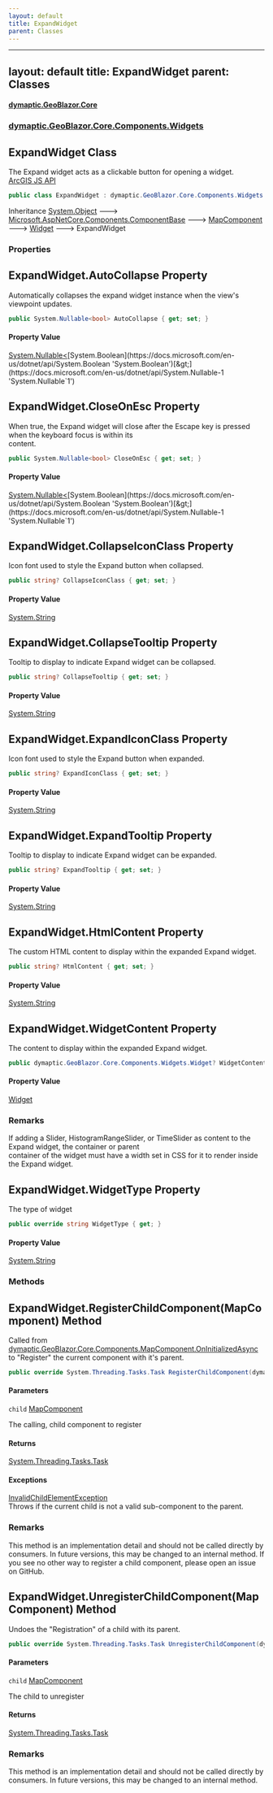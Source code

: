 ```yaml
---
layout: default
title: ExpandWidget
parent: Classes
---
```

---
layout: default
title: ExpandWidget
parent: Classes
---
#### [dymaptic.GeoBlazor.Core](index.html 'index')
### [dymaptic.GeoBlazor.Core.Components.Widgets](index.html#dymaptic.GeoBlazor.Core.Components.Widgets 'dymaptic.GeoBlazor.Core.Components.Widgets')

## ExpandWidget Class

The Expand widget acts as a clickable button for opening a widget.  
<a target="_blank" href="https://developers.arcgis.com/javascript/latest/api-reference/esri-widgets-Expand.html">ArcGIS JS API</a>

```csharp
public class ExpandWidget : dymaptic.GeoBlazor.Core.Components.Widgets.Widget
```

Inheritance [System.Object](https://docs.microsoft.com/en-us/dotnet/api/System.Object 'System.Object') &#129106; [Microsoft.AspNetCore.Components.ComponentBase](https://docs.microsoft.com/en-us/dotnet/api/Microsoft.AspNetCore.Components.ComponentBase 'Microsoft.AspNetCore.Components.ComponentBase') &#129106; [MapComponent](dymaptic.GeoBlazor.Core.Components.MapComponent.html 'dymaptic.GeoBlazor.Core.Components.MapComponent') &#129106; [Widget](dymaptic.GeoBlazor.Core.Components.Widgets.Widget.html 'dymaptic.GeoBlazor.Core.Components.Widgets.Widget') &#129106; ExpandWidget
### Properties

<a name='dymaptic.GeoBlazor.Core.Components.Widgets.ExpandWidget.AutoCollapse'></a>

## ExpandWidget.AutoCollapse Property

Automatically collapses the expand widget instance when the view's viewpoint updates.

```csharp
public System.Nullable<bool> AutoCollapse { get; set; }
```

#### Property Value
[System.Nullable&lt;](https://docs.microsoft.com/en-us/dotnet/api/System.Nullable-1 'System.Nullable`1')[System.Boolean](https://docs.microsoft.com/en-us/dotnet/api/System.Boolean 'System.Boolean')[&gt;](https://docs.microsoft.com/en-us/dotnet/api/System.Nullable-1 'System.Nullable`1')

<a name='dymaptic.GeoBlazor.Core.Components.Widgets.ExpandWidget.CloseOnEsc'></a>

## ExpandWidget.CloseOnEsc Property

When true, the Expand widget will close after the Escape key is pressed when the keyboard focus is within its  
content.

```csharp
public System.Nullable<bool> CloseOnEsc { get; set; }
```

#### Property Value
[System.Nullable&lt;](https://docs.microsoft.com/en-us/dotnet/api/System.Nullable-1 'System.Nullable`1')[System.Boolean](https://docs.microsoft.com/en-us/dotnet/api/System.Boolean 'System.Boolean')[&gt;](https://docs.microsoft.com/en-us/dotnet/api/System.Nullable-1 'System.Nullable`1')

<a name='dymaptic.GeoBlazor.Core.Components.Widgets.ExpandWidget.CollapseIconClass'></a>

## ExpandWidget.CollapseIconClass Property

Icon font used to style the Expand button when collapsed.

```csharp
public string? CollapseIconClass { get; set; }
```

#### Property Value
[System.String](https://docs.microsoft.com/en-us/dotnet/api/System.String 'System.String')

<a name='dymaptic.GeoBlazor.Core.Components.Widgets.ExpandWidget.CollapseTooltip'></a>

## ExpandWidget.CollapseTooltip Property

Tooltip to display to indicate Expand widget can be collapsed.

```csharp
public string? CollapseTooltip { get; set; }
```

#### Property Value
[System.String](https://docs.microsoft.com/en-us/dotnet/api/System.String 'System.String')

<a name='dymaptic.GeoBlazor.Core.Components.Widgets.ExpandWidget.ExpandIconClass'></a>

## ExpandWidget.ExpandIconClass Property

Icon font used to style the Expand button when expanded.

```csharp
public string? ExpandIconClass { get; set; }
```

#### Property Value
[System.String](https://docs.microsoft.com/en-us/dotnet/api/System.String 'System.String')

<a name='dymaptic.GeoBlazor.Core.Components.Widgets.ExpandWidget.ExpandTooltip'></a>

## ExpandWidget.ExpandTooltip Property

Tooltip to display to indicate Expand widget can be expanded.

```csharp
public string? ExpandTooltip { get; set; }
```

#### Property Value
[System.String](https://docs.microsoft.com/en-us/dotnet/api/System.String 'System.String')

<a name='dymaptic.GeoBlazor.Core.Components.Widgets.ExpandWidget.HtmlContent'></a>

## ExpandWidget.HtmlContent Property

The custom HTML content to display within the expanded Expand widget.

```csharp
public string? HtmlContent { get; set; }
```

#### Property Value
[System.String](https://docs.microsoft.com/en-us/dotnet/api/System.String 'System.String')

<a name='dymaptic.GeoBlazor.Core.Components.Widgets.ExpandWidget.WidgetContent'></a>

## ExpandWidget.WidgetContent Property

The content to display within the expanded Expand widget.

```csharp
public dymaptic.GeoBlazor.Core.Components.Widgets.Widget? WidgetContent { get; set; }
```

#### Property Value
[Widget](dymaptic.GeoBlazor.Core.Components.Widgets.Widget.html 'dymaptic.GeoBlazor.Core.Components.Widgets.Widget')

### Remarks
If adding a Slider, HistogramRangeSlider, or TimeSlider as content to the Expand widget, the container or parent  
container of the widget must have a width set in CSS for it to render inside the Expand widget.

<a name='dymaptic.GeoBlazor.Core.Components.Widgets.ExpandWidget.WidgetType'></a>

## ExpandWidget.WidgetType Property

The type of widget

```csharp
public override string WidgetType { get; }
```

#### Property Value
[System.String](https://docs.microsoft.com/en-us/dotnet/api/System.String 'System.String')
### Methods

<a name='dymaptic.GeoBlazor.Core.Components.Widgets.ExpandWidget.RegisterChildComponent(dymaptic.GeoBlazor.Core.Components.MapComponent)'></a>

## ExpandWidget.RegisterChildComponent(MapComponent) Method

Called from [dymaptic.GeoBlazor.Core.Components.MapComponent.OnInitializedAsync](https://docs.microsoft.com/en-us/dotnet/api/dymaptic.GeoBlazor.Core.Components.MapComponent.OnInitializedAsync 'dymaptic.GeoBlazor.Core.Components.MapComponent.OnInitializedAsync') to "Register" the current component with it's parent.

```csharp
public override System.Threading.Tasks.Task RegisterChildComponent(dymaptic.GeoBlazor.Core.Components.MapComponent child);
```
#### Parameters

<a name='dymaptic.GeoBlazor.Core.Components.Widgets.ExpandWidget.RegisterChildComponent(dymaptic.GeoBlazor.Core.Components.MapComponent).child'></a>

`child` [MapComponent](dymaptic.GeoBlazor.Core.Components.MapComponent.html 'dymaptic.GeoBlazor.Core.Components.MapComponent')

The calling, child component to register

#### Returns
[System.Threading.Tasks.Task](https://docs.microsoft.com/en-us/dotnet/api/System.Threading.Tasks.Task 'System.Threading.Tasks.Task')

#### Exceptions

[InvalidChildElementException](dymaptic.GeoBlazor.Core.Exceptions.InvalidChildElementException.html 'dymaptic.GeoBlazor.Core.Exceptions.InvalidChildElementException')  
Throws if the current child is not a valid sub-component to the parent.

### Remarks
This method is an implementation detail and should not be called directly by consumers. In future versions, this may be changed to an internal method. If you see no other way to register a child component, please open an issue on GitHub.

<a name='dymaptic.GeoBlazor.Core.Components.Widgets.ExpandWidget.UnregisterChildComponent(dymaptic.GeoBlazor.Core.Components.MapComponent)'></a>

## ExpandWidget.UnregisterChildComponent(MapComponent) Method

Undoes the "Registration" of a child with its parent.

```csharp
public override System.Threading.Tasks.Task UnregisterChildComponent(dymaptic.GeoBlazor.Core.Components.MapComponent child);
```
#### Parameters

<a name='dymaptic.GeoBlazor.Core.Components.Widgets.ExpandWidget.UnregisterChildComponent(dymaptic.GeoBlazor.Core.Components.MapComponent).child'></a>

`child` [MapComponent](dymaptic.GeoBlazor.Core.Components.MapComponent.html 'dymaptic.GeoBlazor.Core.Components.MapComponent')

The child to unregister

#### Returns
[System.Threading.Tasks.Task](https://docs.microsoft.com/en-us/dotnet/api/System.Threading.Tasks.Task 'System.Threading.Tasks.Task')

### Remarks
This method is an implementation detail and should not be called directly by consumers. In future versions, this may be changed to an internal method.

